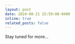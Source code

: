 ```yaml
---
layout: post
date: 2024-08-21 15:59:00-0400
inline: true
related_posts: false
---
```


Stay tuned for more...
